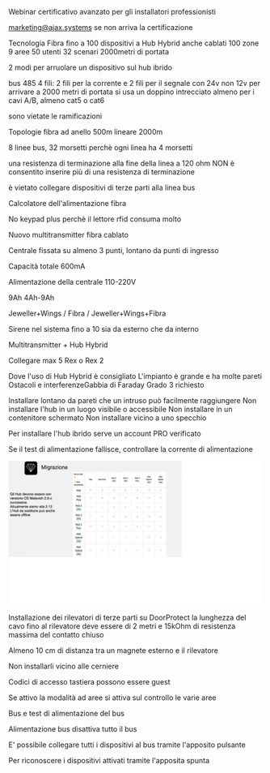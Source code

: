 Webinar certificativo avanzato per gli installatori professionisti

marketing@ajax.systems se non arriva la certificazione

Tecnologia Fibra
fino a 100 dispositivi a Hub Hybrid anche cablati
100 zone
9 aree
50 utenti
32 scenari
2000metri di portata

2 modi per arruolare un dispositivo sul hub ibrido

bus 485 4 fili: 2 fili per la corrente e 2 fili per il segnale con 24v non 12v
per arrivare a 2000 metri di portata si usa un doppino intrecciato almeno per i cavi A/B, almeno cat5 o cat6

sono vietate le ramificazioni

Topologie fibra ad anello 500m
lineare 2000m

8 linee bus, 32 morsetti perchè ogni linea ha 4 morsetti

una resistenza di terminazione alla fine della linea a 120 ohm
NON è consentito inserire più di una resistenza di terminazione

è vietato collegare dispositivi di terze parti
alla linea bus

Calcolatore dell'alimentazione fibra

No keypad plus perchè il lettore rfid consuma molto

Nuovo multitransmitter fibra cablato

Centrale fissata su almeno 3 punti, lontano da punti di ingresso

Capacità totale 600mA

Alimentazione della centrale 110-220V

9Ah
4Ah-9Ah

Jeweller+Wings / Fibra / Jeweller+Wings+Fibra

Sirene nel sistema fino a 10 sia da esterno che da interno

Multitransmitter + Hub Hybrid

Collegare max 5 Rex o Rex 2

Dove l'uso di Hub Hybrid è consigliato
L'impianto è grande e ha molte pareti
Ostacoli e interferenzeGabbia di Faraday
Grado 3 richiesto

Installare lontano da pareti che un intruso può facilmente raggiungere
Non installare l'hub in un luogo visibile o accessibile
Non installare in un contenitore schermato
Non installare vicino a uno specchio

Per installare l'hub ibrido serve un account PRO verificato

Se il test di alimentazione fallisce, controllare la corrente di alimentazione

![migrazione](/Corso%20Avanzato%20Fibra%20Ajax/migrazione.png)

Installazione dei rilevatori di terze parti su DoorProtect la lunghezza del cavo fino al rilevatore deve essere di 2 metri e 15kOhm di resistenza massima del contatto chiuso

Almeno 10 cm di distanza tra un magnete esterno e il rilevatore

Non installarli vicino alle cerniere

Codici di accesso tastiera possono essere guest

Se attivo la modalità ad aree si attiva sul controllo le varie aree

Bus e test di alimentazione del bus

Alimentazione bus disattiva tutto il bus

E' possibile collegare tutti i dispositivi al bus tramite l'apposito pulsante

Per riconoscere i dispositivi attivati tramite l'apposita spunta